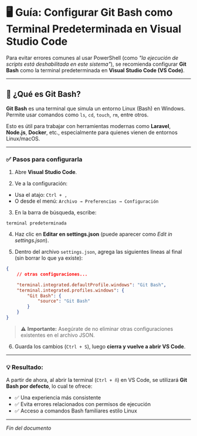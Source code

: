# 🖥️ Guía: Configurar Git Bash como Terminal Predeterminada en Visual Studio Code

Para evitar errores comunes al usar PowerShell (como *"la ejecución de scripts está deshabilitada en este sistema"*), se recomienda configurar **Git Bash** como la terminal predeterminada en **Visual Studio Code (VS Code)**.

---

## 🧪 ¿Qué es Git Bash?

**Git Bash** es una terminal que simula un entorno Linux (Bash) en Windows. Permite usar comandos como `ls`, `cd`, `touch`, `rm`, entre otros.

Esto es útil para trabajar con herramientas modernas como **Laravel**, **Node.js**, **Docker**, etc., especialmente para quienes vienen de entornos Linux/macOS.

---

### ✅ Pasos para configurarla

1. Abre **Visual Studio Code**.

2. Ve a la configuración:

* Usa el atajo: `Ctrl + ,`
* O desde el menú: `Archivo → Preferencias → Configuración`

3. En la barra de búsqueda, escribe:

```
terminal predeterminada
```

4. Haz clic en **Editar en settings.json** (puede aparecer como *Edit in settings.json*).

5. Dentro del archivo `settings.json`, agrega las siguientes líneas al final (sin borrar lo que ya existe):

```json
{
    // otras configuraciones...

    "terminal.integrated.defaultProfile.windows": "Git Bash",
    "terminal.integrated.profiles.windows": {
        "Git Bash": {
            "source": "Git Bash"
        }
    }
}
```

> ⚠ **Importante:** Asegúrate de no eliminar otras configuraciones existentes en el archivo JSON.

6. Guarda los cambios (`Ctrl + S`), luego **cierra y vuelve a abrir VS Code**.

---

### 💡 Resultado:

A partir de ahora, al abrir la terminal (`Ctrl + ñ`) en VS Code, se utilizará **Git Bash por defecto**, lo cual te ofrece:

- ✅ Una experiencia más consistente
- ✅ Evita errores relacionados con permisos de ejecución
- ✅ Acceso a comandos Bash familiares estilo Linux

---

*Fin del documento*
